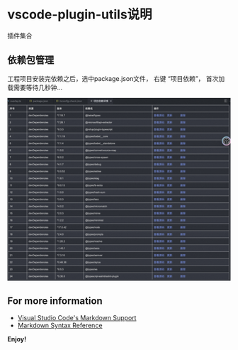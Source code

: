 # vscode-plugin-utils说明

插件集合

## 依赖包管理

工程项目安装完依赖之后，选中package.json文件， 右键 “项目依赖”， 首次加载需要等待几秒钟...

![avatar](./image/dep-handle.png)

## For more information

* [Visual Studio Code's Markdown Support](http://code.visualstudio.com/docs/languages/markdown)
* [Markdown Syntax Reference](https://help.github.com/articles/markdown-basics/)

**Enjoy!**
